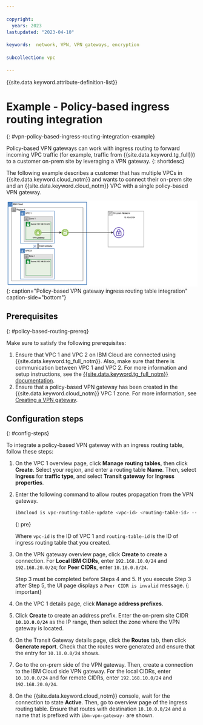 ```yaml
---

copyright:
  years: 2023
lastupdated: "2023-04-10"

keywords:  network, VPN, VPN gateways, encryption

subcollection: vpc

---
```


{{site.data.keyword.attribute-definition-list}}

# Example - Policy-based ingress routing integration
{: #vpn-policy-based-ingress-routing-integration-example}  

Policy-based VPN gateways can work with ingress routing to forward incoming VPC traffic (for example, traffic from {{site.data.keyword.tg_full}}) to a customer on-prem site by leveraging a VPN gateway.
{: shortdesc}

The following example describes a customer that has multiple VPCs in {{site.data.keyword.cloud_notm}} and wants to connect their on-prem site and an {{site.data.keyword.cloud_notm}} VPC with a single policy-based VPN gateway.

![Policy-based VPN gateway ingress routing table integration](images/policy-based-vpn-gateway-ingress-routing-integration.png){: caption="Policy-based VPN gateway ingress routing table integration" caption-side="bottom"}

## Prerequisites
{: #policy-based-routing-prereq}

Make sure to satisfy the following prerequisites:

1. Ensure that VPC 1 and VPC 2 on IBM Cloud are connected using {{site.data.keyword.tg_full_notm}}. Also, make sure that there is communication between VPC 1 and VPC 2. For more information and setup instructions, see the [{{site.data.keyword.tg_full_notm}} documentation](/docs/transit-gateway).
1. Ensure that a policy-based VPN gateway has been created in the {{site.data.keyword.cloud_notm}} VPC 1 zone. For more information, see [Creating a VPN gateway](/docs/vpc?topic=vpc-vpn-create-gateway).

## Configuration steps
{: #config-steps}

To integrate a policy-based VPN gateway with an ingress routing table, follow these steps:

1. On the VPC 1 overview page, click **Manage routing tables**, then click **Create**. Select your region, and enter a routing table **Name**. Then, select **Ingress** for **traffic type**, and select **Transit gateway** for **Ingress properties**.
1. Enter the following command to allow routes propagation from the VPN gateway.

    ```sh
    ibmcloud is vpc-routing-table-update <vpc-id> <routing-table-id> --ar-rtf vpn_gateway
    ```
    {: pre}

   Where `vpc-id` is the ID of VPC 1 and `routing-table-id` is the ID of ingress routing table that you created.

1. On the VPN gateway overview page, click **Create** to create a connection. For **Local IBM CIDRs**, enter `192.168.10.0/24` and `192.168.20.0/24`; for **Peer CIDRs**, enter `10.10.0.0/24`.

   Step 3 must be completed before Steps 4 and 5. If you execute Step 3 after Step 5, the UI page displays a `Peer CIDR is invalid` message.
   {: important}

1. On the VPC 1 details page, click **Manage address prefixes**.
1. Click **Create** to create an address prefix. Enter the on-prem site CIDR **`10.10.0.0/24`** as the IP range, then select the zone where the VPN gateway is located.
1. On the Transit Gateway details page, click the **Routes** tab, then click **Generate report**. Check that the routes were generated and ensure that the entry for `10.10.0.0/24` shows.
1. Go to the on-prem side of the VPN gateway. Then, create a connection to the IBM Cloud side VPN gateway. For the local CIDRs, enter `10.10.0.0/24` and for remote CIDRs, enter `192.168.10.0/24` and `192.168.20.0/24`.
1. On the {{site.data.keyword.cloud_notm}} console, wait for the connection to state **Active**. Then, go to overview page of the ingress routing table. Ensure that routes with destination `10.10.0.0/24` and a name that is prefixed with `ibm-vpn-gateway-` are shown. 
